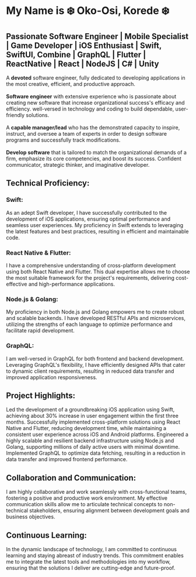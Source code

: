 # My Name is ❄️ Oko-Osi, Korede ❄️ 
## Passionate Software Engineer | Mobile Specialist | Game Developer | iOS Enthusiast | Swift, SwiftUI, Combine | GraphQL | Flutter | ReactNative | React | NodeJS | C# | Unity
A <strong>devoted</strong> software engineer, fully dedicated to developing applications in the most creative, efficient, and 
productive approach.
<br><br>
<b>Software engineer</b> with extensive experience who is passionate about creating new software that increase organizational 
success's efficacy and efficiency.
well-versed in technology and coding to build dependable, user-friendly solutions. 
<br><br>
A <b>capable manager/lead</b> who has the demonstrated 
capacity to inspire, instruct, and oversee a team of experts in order to design software programs and successfully track 
modifications. 
<br><br>
<b>Develop software</b> that is tailored to match the organizational demands of a firm, emphasize its core 
competencies, and boost its success. Confident communicator, strategic thinker, and imaginative developer.

## Technical Proficiency:

### Swift: 
As an adept Swift developer, I have successfully contributed to the development of iOS applications, ensuring optimal performance and seamless user experiences. My proficiency in Swift extends to leveraging the latest features and best practices, resulting in efficient and maintainable code.

### React Native & Flutter: 
I have a comprehensive understanding of cross-platform development using both React Native and Flutter. This dual expertise allows me to choose the most suitable framework for the project's requirements, delivering cost-effective and high-performance applications.

### Node.js & Golang: 
My proficiency in both Node.js and Golang empowers me to create robust and scalable backends. I have developed RESTful APIs and microservices, utilizing the strengths of each language to optimize performance and facilitate rapid development.

### GraphQL: 
I am well-versed in GraphQL for both frontend and backend development. Leveraging GraphQL's flexibility, I have efficiently designed APIs that cater to dynamic client requirements, resulting in reduced data transfer and improved application responsiveness.

## Project Highlights:

Led the development of a groundbreaking iOS application using Swift, achieving about 30% increase in user engagement within the first three months.
Successfully implemented cross-platform solutions using React Native and Flutter, reducing development time, while maintaining a consistent user experience across iOS and Android platforms.
Engineered a highly scalable and resilient backend infrastructure using Node.js and Golang, supporting millions of daily active users with minimal downtime.
Implemented GraphQL to optimize data fetching, resulting in a reduction in data transfer and improved frontend performance.

## Collaboration and Communication:
I am highly collaborative and work seamlessly with cross-functional teams, fostering a positive and productive work environment. My effective communication skills allow me to articulate technical concepts to non-technical stakeholders, ensuring alignment between development goals and business objectives.

## Continuous Learning:
In the dynamic landscape of technology, I am committed to continuous learning and staying abreast of industry trends. This commitment enables me to integrate the latest tools and methodologies into my workflow, ensuring that the solutions I deliver are cutting-edge and future-proof.
